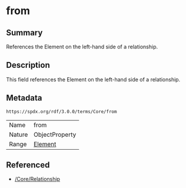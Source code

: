<!-- Automatically generated by spec-parser v2.3.0 on 2024-07-29T18:25:30.305944+00:00 -->
<!-- SPDX-License-Identifier: Community-Spec-1.0 -->

# from

## Summary

References the Element on the left-hand side of a relationship.


## Description

This field references the Element on the left-hand side of a relationship.


## Metadata

`https://spdx.org/rdf/3.0.0/terms/Core/from`


| | |
|---|---|
| Name | from |
| Nature | ObjectProperty |
| Range | [Element](../Classes/Element.md) |




## Referenced

- [/Core/Relationship](../../Core/Classes/Relationship.md)

